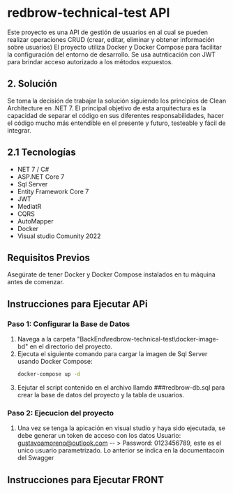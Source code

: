 # redbrow-technical-test API

Este proyecto es una API de gestión de usuarios en al cual se pueden realizar operaciones CRUD (crear, editar, eliminar y obtener información sobre usuarios)
El proyecto utiliza Docker y Docker Compose para facilitar la configuración del entorno de desarrollo. Se usa autnticación con JWT para brindar acceso autorizado 
a los métodos expuestos.

## 2. Solución

Se toma la decisión de trabajar la solución siguiendo los principios de Clean Architecture en .NET 7. 
El principal objetivo de esta arquitectura es la capacidad de separar el código en sus diferentes responsabilidades, hacer el código mucho más entendible en el presente y futuro, testeable y fácil de integrar.


## 2.1 Tecnologías
* NET 7 / C#
* ASP.NET Core 7
* Sql Server
* Entity Framework Core 7
* JWT
* MediatR
* CQRS
* AutoMapper
* Docker
* Visual studio Comunity 2022

## Requisitos Previos
Asegúrate de tener Docker y Docker Compose instalados en tu máquina antes de comenzar.

## Instrucciones para Ejecutar APi

### Paso 1: Configurar la Base de Datos
1. Navega a la carpeta "BackEnd\redbrow-technical-test\docker-image-bd" en el directorio del proyecto.
2. Ejecuta el siguiente comando para cargar la imagen de Sql Server usando Docker Compose:
   ```bash
   docker-compose up -d
2. Eejutar el script contenido en el archivo llamdo ###redbrow-db.sql para crear la base de datos del proyecto y la tabla de usuarios.

### Paso 2: Ejecucion del proyecto
1. Una vez se tenga la apicación en visual studio y haya sido ejecutada, se debe generar un token de acceso con los datos Usuario: gustavoamoreno@outlook.com -- > Password: 0123456789, este es el unico usuario parametrizado. Lo anterior se indica en la documentacoin del Swagger


## Instrucciones para Ejecutar FRONT